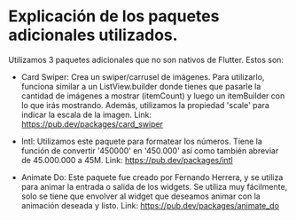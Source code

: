 # Explicación de los paquetes adicionales utilizados.

Utilizamos 3 paquetes adicionales que no son nativos de Flutter. Estos son:

- Card Swiper: Crea un swiper/carrusel de imágenes. Para utilizarlo, funciona similar a un ListView.builder
donde tienes que pasarle la cantidad de imágenes a mostrar (itemCount) y luego un itemBuilder con lo que irás mostrando. Además,
utilizamos la propiedad 'scale' para indicar la escala de la imagen.
Link: https://pub.dev/packages/card_swiper

- Intl: Utilizamos este paquete para formatear los números. Tiene la función de convertir '450000' en '450.000' así como también abreviar de 45.000.000 a 45M.
Link: https://pub.dev/packages/intl

- Animate Do: Este paquete fue creado por Fernando Herrera, y se utiliza para animar la entrada o salida de los widgets. Se utiliza muy fácilmente, solo se tiene que envolver al widget que deseamos animar con la animación deseada y listo.
Link: https://pub.dev/packages/animate_do
